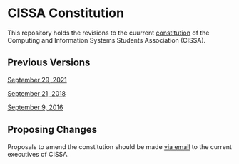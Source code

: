 # CISSA Constitution

This repository holds the revisions to the cuurrent [constitution](constitution.md) of
the Computing and Information Systems Students Association (CISSA).

## Previous Versions

[September 29, 2021](https://github.com/cissa-unimelb/constitution/blob/5bd740af3c9834b04d973387e0acc88d8b875634/constitution.md)

[September 21, 2018](https://github.com/cissa-unimelb/constitution/blob/3f50b7d38ac116101c632c7ce93554e538038442/constitution.md)

[September 9, 2016](https://github.com/cissa-unimelb/constitution/blob/f0e3efa264b64de78d4e08968384817ee34dcde1/constitution.md)

## Proposing Changes

Proposals to amend the constitution should be made
[via email](mailto:executives@cissa.org.au)
to the current executives of CISSA.
